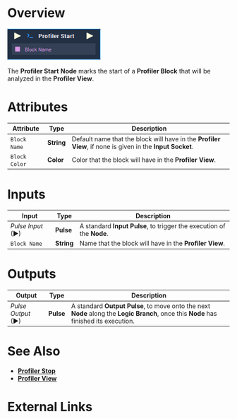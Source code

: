 # Overview

![The Profiler Start Node.](../../.gitbook/assets/node-profiler-start.png)

The **Profiler Start** **Node** marks the start of a **Profiler Block** that will be analyzed in the **Profiler View**.

# Attributes

|Attribute|Type|Description|
|---|---|---|
| `Block Name` | **String** | Default name that the block will have in the **Profiler View**, if none is given in the **Input** **Socket**. |
| `Block Color` | **Color** | Color that the block will have in the **Profiler View**. |

# Inputs

|Input|Type|Description|
|---|---|---|
|*Pulse Input* (►)|**Pulse**| A standard **Input Pulse**, to trigger the execution of the **Node**.|
| `Block Name` | **String** | Name that the block will have in the **Profiler View**.|

# Outputs

|Output|Type|Description|
|---|---|---|
|*Pulse Output* (►)|**Pulse**|A standard **Output Pulse**, to move onto the next **Node** along the **Logic Branch**, once this **Node** has finished its execution.|

# See Also

* [**Profiler Stop**]()
* [**Profiler View**]()

# External Links

